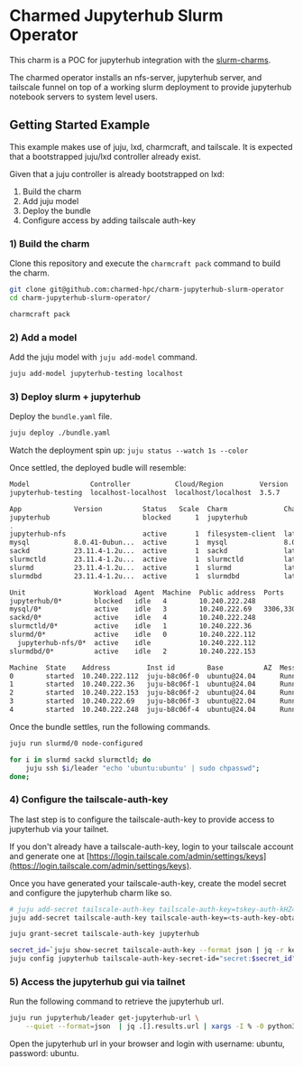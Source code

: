 # Charmed Jupyterhub Slurm Operator
This charm is a POC for jupyterhub integration with the [slurm-charms](https://github.com/charmed-hpc/slurm-charms).

The charmed operator installs an nfs-server, jupyterhub server, and tailscale funnel on top of a working slurm deployment
to provide jupyterhub notebook servers to system level users.

## Getting Started Example

This example makes use of juju, lxd, charmcraft, and tailscale. It is expected that
a bootstrapped juju/lxd controller already exist.

Given that a juju controller is already bootstrapped on lxd:

1) Build the charm
2) Add juju model
3) Deploy the bundle
4) Configure access by adding tailscale auth-key

### 1) Build the charm
Clone this repository and execute the `charmcraft pack` command to build the charm.

```bash
git clone git@github.com:charmed-hpc/charm-jupyterhub-slurm-operator
cd charm-jupyterhub-slurm-operator/

charmcraft pack
```

### 2) Add a model
Add the juju model with `juju add-model` command.

```bash
juju add-model jupyterhub-testing localhost
```

### 3) Deploy slurm + jupyterhub
Deploy the `bundle.yaml` file.

```bash
juju deploy ./bundle.yaml
```

Watch the deployment spin up: `juju status --watch 1s --color`


Once settled, the deployed budle will resemble:
```bash
Model               Controller           Cloud/Region         Version  SLA          Timestamp
jupyterhub-testing  localhost-localhost  localhost/localhost  3.5.7    unsupported  15:01:13Z

App             Version          Status   Scale  Charm              Channel      Rev  Exposed  Message
jupyterhub                       blocked      1  jupyterhub                        0  no       Set 'tailscale-auth-key-secret-id' to continue
.
jupyterhub-nfs                   active       1  filesystem-client  latest/edge   15  no       Mounted filesystem at `/jupyterhub-nfs`.
mysql           8.0.41-0ubun...  active       1  mysql              8.0/edge     368  no    
sackd           23.11.4-1.2u...  active       1  sackd              latest/edge   17  no       
slurmctld       23.11.4-1.2u...  active       1  slurmctld          latest/edge   99  no       
slurmd          23.11.4-1.2u...  active       1  slurmd             latest/edge  120  no       
slurmdbd        23.11.4-1.2u...  active       1  slurmdbd           latest/edge   91  no       

Unit                 Workload  Agent  Machine  Public address  Ports           Message
jupyterhub/0*        blocked   idle   4        10.240.222.248                  Set 'tailscale-auth-key-secret-id' to continue.
mysql/0*             active    idle   3        10.240.222.69   3306,33060/tcp  Primary
sackd/0*             active    idle   4        10.240.222.248                         
slurmctld/0*         active    idle   1        10.240.222.36                       
slurmd/0*            active    idle   0        10.240.222.112                      
  jupyterhub-nfs/0*  active    idle            10.240.222.112                  Mounted filesystem at `/jupyterhub-nfs`.
slurmdbd/0*          active    idle   2        10.240.222.153                   

Machine  State    Address         Inst id        Base          AZ  Message
0        started  10.240.222.112  juju-b8c06f-0  ubuntu@24.04      Running
1        started  10.240.222.36   juju-b8c06f-1  ubuntu@24.04      Running
2        started  10.240.222.153  juju-b8c06f-2  ubuntu@24.04      Running
3        started  10.240.222.69   juju-b8c06f-3  ubuntu@22.04      Running
4        started  10.240.222.248  juju-b8c06f-4  ubuntu@24.04      Running
```

Once the bundle settles, run the following commands.
```bash
juju run slurmd/0 node-configured

for i in slurmd sackd slurmctld; do
    juju ssh $i/leader "echo 'ubuntu:ubuntu' | sudo chpasswd";
done;
```

### 4) Configure the tailscale-auth-key
The last step is to configure the tailscale-auth-key to provide access to jupyterhub via your tailnet.

If you don't already have a tailscale-auth-key, login to your tailscale account and generate one at
[https://login.tailscale.com/admin/settings/keys](https://login.tailscale.com/admin/settings/keys).

Once you have generated your tailscale-auth-key, create the model secret and configure the jupyterhub charm like so.
```bash
# juju add-secret tailscale-auth-key tailscale-auth-key=tskey-auth-kHZ4nFsxbr11CNTRL*****
juju add-secret tailscale-auth-key tailscale-auth-key=<ts-auth-key-obtained-from-your-tailscale-admin-ui>

juju grant-secret tailscale-auth-key jupyterhub

secret_id=`juju show-secret tailscale-auth-key --format json | jq -r keys[]`
juju config jupyterhub tailscale-auth-key-secret-id="secret:$secret_id"
```

### 5) Access the jupyterhub gui via tailnet
Run the following command to retrieve the jupyterhub url.
```bash
juju run jupyterhub/leader get-jupyterhub-url \
    --quiet --format=json  | jq .[].results.url | xargs -I % -0 python3 -c 'print(%)'
```

Open the jupyterhub url in your browser and login with username: ubuntu, password: ubuntu.
